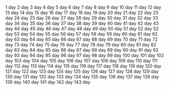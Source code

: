 1 day
2 day
3 day
4 day
5 day
6 day
7 day
8 day
9 day
10 day
11 day
12 day
13 day
14 day
15 day
16 day
17 day
18 day
19 day
20 day
21 day
22 day
23 day
24 day
25 day
26 day
27 day
28 day
29 day
30 day
31 day
32 day
33 day
34 day
35 day
36 day
37 day
38 day
39 day
40 day
41 day
42 day
43 day
44 day
45 day
46 day
47 day
48 day
49 day
50 day
51 day
52 day
52 day
53 day
54 day
55 day
56 day
57 day
58 day
59 day
60 day
61 day
62 day
63 day
64 day
65 day
66 day
67 day
68 day
69 day
70 day
71 day
72 day
73 day
74 day
75 day
76 day
77 day
78 day
79 day
80 day
81 day
82 day
83 day
84 day
85 day
86 day
87 day
88 day
89 day
90 day
91 day
92 day
93 day
94 day
95 day
96 day
97 day
98 day
99 day
100 day
101 day
102 day
103 day
104 day
105 day
106 day
107 day
108 day
109 day
110 day
111 day
112 day
113 day
114 day
115 day
116 day
117 day
118 day
119 day
120 day
121 day
122 day
123 day
124 day
125 day
126 day
127 day
128 day
129 day
130 day
131 day
132 day
133 day
134 day
135 day
136 day
137 day
138 day
139 day
140 day
141 day
142 day
143 day

